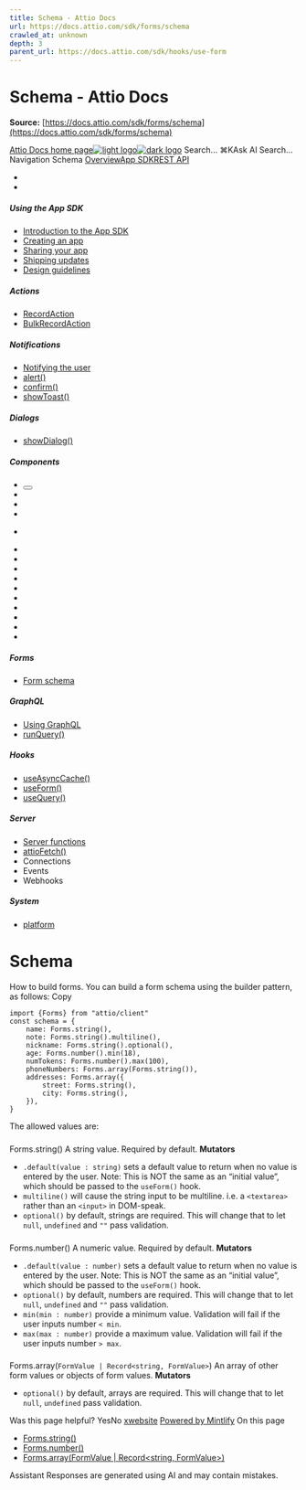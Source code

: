 ```yaml
---
title: Schema - Attio Docs
url: https://docs.attio.com/sdk/forms/schema
crawled_at: unknown
depth: 3
parent_url: https://docs.attio.com/sdk/hooks/use-form
---
```


# Schema - Attio Docs

**Source:** [https://docs.attio.com/sdk/forms/schema](https://docs.attio.com/sdk/forms/schema)

[Attio Docs home page![light logo](https://mintlify.s3.us-west-1.amazonaws.com/attio/logo/light.svg)![dark logo](https://mintlify.s3.us-west-1.amazonaws.com/attio/logo/dark.svg)](https://docs.attio.com/)
Search...
⌘KAsk AI
Search...
Navigation
Schema
[Overview](https://docs.attio.com/docs/overview)[App SDK](https://docs.attio.com/sdk/introduction)[REST API](https://docs.attio.com/rest-api/overview)
* [](https://build.attio.com/)
* [](https://attio.com/help)
##### Using the App SDK
  * [Introduction to the App SDK](https://docs.attio.com/sdk/introduction)
  * [Creating an app](https://docs.attio.com/sdk/creating-an-app)
  * [Sharing your app](https://docs.attio.com/sdk/sharing-your-app)
  * [Shipping updates](https://docs.attio.com/sdk/shipping-updates)
  * [Design guidelines](https://docs.attio.com/sdk/design-guidelines)


##### Actions
  * [RecordAction](https://docs.attio.com/sdk/actions/record-action)
  * [BulkRecordAction](https://docs.attio.com/sdk/actions/bulk-record-action)


##### Notifications
  * [Notifying the user](https://docs.attio.com/sdk/notifications/notifications)
  * [alert()](https://docs.attio.com/sdk/notifications/alert)
  * [confirm()](https://docs.attio.com/sdk/notifications/confirm)
  * [showToast()](https://docs.attio.com/sdk/notifications/show-toast)


##### Dialogs
  * [showDialog()](https://docs.attio.com/sdk/dialogs/show-dialog)


##### Components
  * [<Button />](https://docs.attio.com/sdk/components/button)
  * [<Checkbox />](https://docs.attio.com/sdk/components/checkbox)
  * [<Column />](https://docs.attio.com/sdk/components/column)
  * [<Combobox />](https://docs.attio.com/sdk/components/combobox)
  * [<Form />](https://docs.attio.com/sdk/components/form)
  * [<Link />](https://docs.attio.com/sdk/components/link)
  * [<NumberInput />](https://docs.attio.com/sdk/components/number-input)
  * [<Row />](https://docs.attio.com/sdk/components/row)
  * [<Section />](https://docs.attio.com/sdk/components/section)
  * [<SubmitButton />](https://docs.attio.com/sdk/components/submit-button)
  * [<TextBlock />](https://docs.attio.com/sdk/components/text-block)
  * [<TextInput />](https://docs.attio.com/sdk/components/text-input)
  * [<Toggle />](https://docs.attio.com/sdk/components/toggle)
  * [<Typography />](https://docs.attio.com/sdk/components/typography)
  * [<WithState />](https://docs.attio.com/sdk/components/with-state)


##### Forms
  * [Form schema](https://docs.attio.com/sdk/form-schema)


##### GraphQL
  * [Using GraphQL](https://docs.attio.com/sdk/graphql/graphql)
  * [runQuery()](https://docs.attio.com/sdk/graphql/run-query)


##### Hooks
  * [useAsyncCache()](https://docs.attio.com/sdk/hooks/use-async-cache)
  * [useForm()](https://docs.attio.com/sdk/hooks/use-form)
  * [useQuery()](https://docs.attio.com/sdk/hooks/use-query)


##### Server
  * [Server functions](https://docs.attio.com/sdk/server/server-functions)
  * [attioFetch()](https://docs.attio.com/sdk/server/attio-fetch)
  * Connections
  * Events
  * Webhooks


##### System
  * [platform](https://docs.attio.com/sdk/system/platform)


# Schema
How to build forms.
You can build a form schema using the builder pattern, as follows:
Copy
```
import {Forms} from "attio/client"
const schema = {
    name: Forms.string(),
    note: Forms.string().multiline(),
    nickname: Forms.string().optional(),
    age: Forms.number().min(18),
    numTokens: Forms.number().max(100),
    phoneNumbers: Forms.array(Forms.string()),
    addresses: Forms.array({
        street: Forms.string(),
        city: Forms.string(),
    }),
}
```

The allowed values are:
### 
[​](https://docs.attio.com/sdk/forms/schema#forms-string)
Forms.string()
A string value. Required by default.
**Mutators**
  * `.default(value : string)` sets a default value to return when no value is entered by the user. Note: This is NOT the same as an “initial value”, which should be passed to the `useForm()` hook.
  * `multiline()` will cause the string input to be multiline. i.e. a `<textarea>` rather than an `<input>` in DOM-speak.
  * `optional()` by default, strings are required. This will change that to let `null`, `undefined` and `""` pass validation.


### 
[​](https://docs.attio.com/sdk/forms/schema#forms-number)
Forms.number()
A numeric value. Required by default.
**Mutators**
  * `.default(value : number)` sets a default value to return when no value is entered by the user. Note: This is NOT the same as an “initial value”, which should be passed to the `useForm()` hook.
  * `optional()` by default, numbers are required. This will change that to let `null`, `undefined` and `""` pass validation.
  * `min(min : number)` provide a minimum value. Validation will fail if the user inputs number `< min`.
  * `max(max : number)` provide a maximum value. Validation will fail if the user inputs number `> max`.


### 
[​](https://docs.attio.com/sdk/forms/schema#forms-array-formvalue-%7C-record%3Cstring%2C-formvalue%3E)
Forms.array(`FormValue | Record<string, FormValue>`)
An array of other form values or objects of form values.
**Mutators**
  * `optional()` by default, arrays are required. This will change that to let `null`, `undefined` pass validation.


Was this page helpful?
YesNo
[x](https://x.com/Attio)[website](https://attio.com)
[Powered by Mintlify](https://mintlify.com/preview-request?utm_campaign=poweredBy&utm_medium=referral&utm_source=docs.attio.com)
On this page
  * [Forms.string()](https://docs.attio.com/sdk/forms/schema#forms-string)
  * [Forms.number()](https://docs.attio.com/sdk/forms/schema#forms-number)
  * [Forms.array(FormValue | Record<string, FormValue>)](https://docs.attio.com/sdk/forms/schema#forms-array-formvalue-%7C-record%3Cstring%2C-formvalue%3E)


Assistant
Responses are generated using AI and may contain mistakes.
